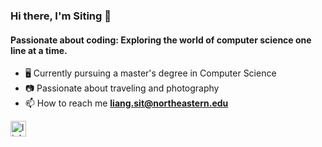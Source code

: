 ### Hi there, I'm Siting 👋
#### Passionate about coding: Exploring the world of computer science one line at a time.


- 🖥️ Currently pursuing a master's degree in Computer Science
- 📷 Passionate about traveling and photography
- 📫 How to reach me **liang.sit@northeastern.edu**

[<img src='https://cdn.jsdelivr.net/npm/simple-icons@3.0.1/icons/linkedin.svg' alt='linkedin' height='25'>](https://www.linkedin.com/in/siting-liang-7846541b7/)  



<!--
**liang-liang-siting/liang-liang-siting** is a ✨ _special_ ✨ repository because its `README.md` (this file) appears on your GitHub profile.

Here are some ideas to get you started:

- 🔭 I’m currently working on ...
- 🌱 I’m currently learning ...
- 👯 I’m looking to collaborate on ...
- 🤔 I’m looking for help with ...
- 💬 Ask me about ...
- 📫 How to reach me: ...
- 😄 Pronouns: ...
- ⚡ Fun fact: ...
-->
